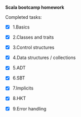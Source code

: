 **Scala bootcamp homework**

Completed tasks:
- [x] 1.Basics
- [x] 2.Classes and traits
- [x] 3.Control structures
- [x] 4.Data structures / collections
- [x] 5.ADT
- [x] 6.SBT
- [x] 7.Implicits
- [x] 8.HKT
- [x] 9.Error handling
    
